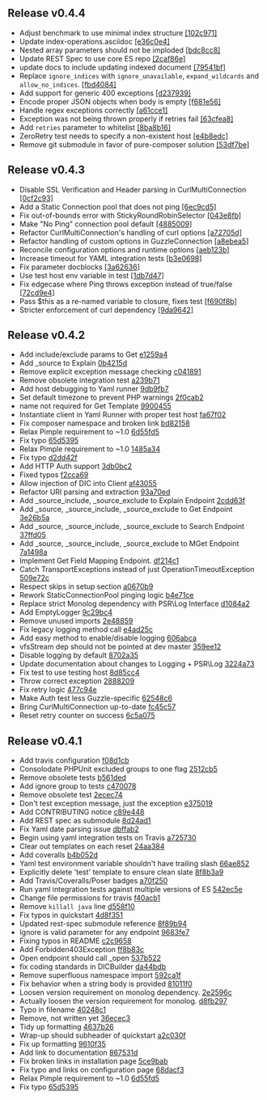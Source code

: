 ## Release v0.4.4
 - Adjust benchmark to use minimal index structure [[102c971]](http://github.com/elasticsearch/elasticsearch-php/commit/102c971decf12c6704943bda5dacc72cd89e281f)
 - Update index-operations.asciidoc [[e36c0e4]](http://github.com/elasticsearch/elasticsearch-php/commit/e36c0e4e9e36006b6ddd76b3d98444f12a6de007)
 - Nested array parameters should not be imploded [[bdc8cc8]](http://github.com/elasticsearch/elasticsearch-php/commit/bdc8cc859858a82e9025d9d33134fb3a638a75fc)
 - Update REST Spec to use core ES repo [[2caf86e]](http://github.com/elasticsearch/elasticsearch-php/commit/2caf86e9dd70c35abd6042606497e92cfe2f4a24)
 - update docs to include updating indexed document [[79541bf]](http://github.com/elasticsearch/elasticsearch-php/commit/79541bf88ed7f77af56aef353b391949a28038bc)
 - Replace `ignore_indices` with `ignore_unavailable`, `expand_wildcards` and `allow_no_indices`. [[fbd4084]](http://github.com/elasticsearch/elasticsearch-php/commit/fbd4084066ba689f3eae3348b568dc4ef81cf3e0)
 - Add support for generic 400 exceptions [[d237939]](http://github.com/elasticsearch/elasticsearch-php/commit/d2379393b99aebf2e385c410eacfb20b22a8186b)
 - Encode proper JSON objects when body is empty [[f681e56]](http://github.com/elasticsearch/elasticsearch-php/commit/f681e56eefeff676bbb0303409aedcf14c1b528d)
 - Handle regex exceptions correctly [[a61cce1]](http://github.com/elasticsearch/elasticsearch-php/commit/a61cce105503a142851026cf0c6f5aea6c581572)
 - Exception was not being thrown properly if retries fail [[63cfea8]](http://github.com/elasticsearch/elasticsearch-php/commit/63cfea80824416fc4c77490e345d951461e4c09d)
 - Add `retries` parameter to whitelist [[8ba8b16]](http://github.com/elasticsearch/elasticsearch-php/commit/8ba8b16ff67174eb487c59cc136d6cf9631b1f3a)
 - ZeroRetry test needs to specify a non-existent host [[e4b8edc]](http://github.com/elasticsearch/elasticsearch-php/commit/e4b8edc84152762fff085f5a26b8a560dd287abe)
 - Remove git submodule in favor of pure-composer solution [[53df7be]](http://github.com/elasticsearch/elasticsearch-php/commit/53df7beea2d66b3ec41e023945e97fe0e240f72b)


## Release v0.4.3
 - Disable SSL Verification and Header parsing in CurlMultiConnection [[0cf2c93]](http://github.com/elasticsearch/elasticsearch-php/commit/0cf2c938e5941a026687cda60bc6fdc76a494702)
 - Add a Static Connection pool that does not ping [[6ec9cd5]](http://github.com/elasticsearch/elasticsearch-php/commit/6ec9cd5497c12dd9024e8dcd326134372aaec90d)
 - Fix out-of-bounds error with StickyRoundRobinSelector [[043e8fb]](http://github.com/elasticsearch/elasticsearch-php/commit/043e8fbce79afe854b2b38347f6d92bfe45daba5)
 - Make "No Ping" connection pool default [[4885009]](http://github.com/elasticsearch/elasticsearch-php/commit/488500929d31880ae15ed1588e4dbc8729e9a1cd)
 - Refactor CurlMultiConnection's handling of curl options [[a72705d]](http://github.com/elasticsearch/elasticsearch-php/commit/a72705d7f7ae02cc8f45c2d14b1e0c0ec32387a8)
 - Refactor handling of custom options in GuzzleConnection [[a8ebea5]](http://github.com/elasticsearch/elasticsearch-php/commit/a8ebea56ab378eb967c5f8226c774ff132ef0831)
 - Reconcile configuration options and runtime options [[aeb123b]](http://github.com/elasticsearch/elasticsearch-php/commit/aeb123bf4f1750744d41939f69c7bbc50a88e11f)
 - Increase timeout for YAML integration tests [[b3e0698]](http://github.com/elasticsearch/elasticsearch-php/commit/b3e0698bbfaa6793710810d0bcad632b257e282b)
 - Fix parameter docblocks [[3a62636]](http://github.com/elasticsearch/elasticsearch-php/commit/3a62636e754ea85368359775afd4093e693657a3)
 - Use test host env variable in test [[1db7d47]](http://github.com/elasticsearch/elasticsearch-php/commit/1db7d4736ac536561e2698d77e4eb3653986b90b)
 - Fix edgecase where Ping throws exception instead of true/false [[72cd9e4]](http://github.com/elasticsearch/elasticsearch-php/commit/72cd9e474b5cd68421819e76242a4074c166301f)
 - Pass $this as a re-named variable to closure, fixes test [[f690f8b]](http://github.com/elasticsearch/elasticsearch-php/commit/f690f8be56305452325a4c12837f8e01f37ab00b)
 - Stricter enforcement of curl dependency [[9da9642]](http://github.com/elasticsearch/elasticsearch-php/commit/9da9642895d7ca12364993d69a33a62cf76c03b5)


## Release v0.4.2
 - Add include/exclude params to Get [e1259a4](http://github.com/elasticsearch/elasticsearch-php/commit/e1259a436a1213807041c36c2668d316c6b7915b)
 - Add _source to Explain [0b4215d](http://github.com/elasticsearch/elasticsearch-php/commit/0b4215d5b4ce9603a4c95b8deeaa3270f2a0666e)
 - Remove explicit exception message checking [c041891](http://github.com/elasticsearch/elasticsearch-php/commit/c0418917a8a4c94dd7a5cead819755967c51c305)
 - Remove obsolete integration test [a239b71](http://github.com/elasticsearch/elasticsearch-php/commit/a239b71860116c2e0e385d79e3671eb50df555a5)
 - Add host debugging to Yaml runner [9db9fb7](http://github.com/elasticsearch/elasticsearch-php/commit/9db9fb77c901060f47c774b3f7c16e5e51fca390)
 - Set default timezone to prevent PHP warnings [2f0cab2](http://github.com/elasticsearch/elasticsearch-php/commit/2f0cab2e731abbb2b973b96db0ccb94ba2dae04a)
 - name not required for Get Template [9900455](http://github.com/elasticsearch/elasticsearch-php/commit/9900455434b59f202e3fd6e1f047052cf673a5ff)
 - Instantiate client in Yaml Runner with proper test host [fa67f02](http://github.com/elasticsearch/elasticsearch-php/commit/fa67f023f12eedbcbd1679842c37d821f2361050)
 - Fix composer namespace and broken link [bd82158](http://github.com/elasticsearch/elasticsearch-php/commit/bd82158e6063ee7245b46c5aa8e0abe20e9020a3)
 - Relax Pimple requirement to ~1.0 [6d55fd5](http://github.com/elasticsearch/elasticsearch-php/commit/6d55fd537af4622f25e38b866aa425dd72a4aef7)
 - Fix typo [65d5395](http://github.com/elasticsearch/elasticsearch-php/commit/65d539560b8bfabfe33558b0bff5cf3265aadcaa)
 - Relax Pimple requirement to ~1.0 [1485a34](http://github.com/elasticsearch/elasticsearch-php/commit/1485a34638137fe31169aac4d096aa66574a9698)
 - Fix typo [d2dd42f](http://github.com/elasticsearch/elasticsearch-php/commit/d2dd42f06a48b72b77314eef60c3706c6234f137)
 - Add HTTP Auth support [3db0bc2](http://github.com/elasticsearch/elasticsearch-php/commit/3db0bc2fdcca34476971a41bb8960e284907412f)
 - Fixed typos [f2cca69](http://github.com/elasticsearch/elasticsearch-php/commit/f2cca69566b922e0797d6a51fc8a1f977f7736a1)
 - Allow injection of DIC into Client [af43055](http://github.com/elasticsearch/elasticsearch-php/commit/af430552893d2d174e2013f2880daa4eab3ba0b9)
 - Refactor URI parsing and extraction [93a70ed](http://github.com/elasticsearch/elasticsearch-php/commit/93a70ed441e7cd1f842ce0ea60de1c6dccca965a)
 - Add _source_include, _source_exclude to Explain Endpoint [2cdd63f](http://github.com/elasticsearch/elasticsearch-php/commit/2cdd63f2c33f44291b81108368ad192459fea2ce)
 - Add _source, _source_include, _source_exclude to Get Endpoint [3e26b5a](http://github.com/elasticsearch/elasticsearch-php/commit/3e26b5acb79368f25855f8bde9c9a777f9f1fe77)
 - Add _source, _source_include, _source_exclude to Search Endpoint [37ffd05](http://github.com/elasticsearch/elasticsearch-php/commit/37ffd05b705222241f370f1b09fb7a392c781ba4)
 - Add _source, _source_include, _source_exclude to MGet Endpoint [7a1498a](http://github.com/elasticsearch/elasticsearch-php/commit/7a1498a083a2859c8cd547dcea44d1a704d45d3a)
 - Implement Get Field Mapping Endpoint. [df214c1](http://github.com/elasticsearch/elasticsearch-php/commit/df214c15a6041c4db9ae29f0a51f8aca06ddf4d4)
 - Catch TransportExceptions instead of just OperationTimeoutException [509e72c](http://github.com/elasticsearch/elasticsearch-php/commit/509e72cac8eecfce1efb6d4eef0d4275b2372e46)
 - Respect skips in setup section [a0670b9](http://github.com/elasticsearch/elasticsearch-php/commit/a0670b9f0c499bff6deb33da558754c8bf0265f6)
 - Rework StaticConnectionPool pinging logic [b4e71ce](http://github.com/elasticsearch/elasticsearch-php/commit/b4e71ced2022d1894f0bacae5e0b51224744af65)
 - Replace strict Monolog dependency with PSR\Log Interface [d1084a2](http://github.com/elasticsearch/elasticsearch-php/commit/d1084a2d1545e5841308d3b7ebc3497fddad81cc)
 - Add EmptyLogger [9c29bc4](http://github.com/elasticsearch/elasticsearch-php/commit/9c29bc478ce77563d9badbcb4ab98a4c37a6b8bd)
 - Remove unused imports [2e48859](http://github.com/elasticsearch/elasticsearch-php/commit/2e48859163c1a84309dd2e6887508470d9e46ec2)
 - Fix legacy logging method call [e4ad25c](http://github.com/elasticsearch/elasticsearch-php/commit/e4ad25c844f745234324b5dcf8c9716afe927b2c)
 - Add easy method to enable/disable logging [606abca](http://github.com/elasticsearch/elasticsearch-php/commit/606abcaf81cbf01e533235f9c5a807dc938754a1)
 - vfsStream dep should not be pointed at dev master [359ee12](http://github.com/elasticsearch/elasticsearch-php/commit/359ee12298e0c21946d50f20d8a780981443e88b)
 - Disable logging by default [8702a35](http://github.com/elasticsearch/elasticsearch-php/commit/8702a350749813a759d676ceb389c3baa364a8cf)
 - Update documentation about changes to Logging + PSR\Log [3224a73](http://github.com/elasticsearch/elasticsearch-php/commit/3224a7330eb3dcd4df4945366ca580026623b567)
 - Fix test to use testing host [8d85cc4](http://github.com/elasticsearch/elasticsearch-php/commit/8d85cc44a3e3a3e8065b53e184ea0bdbed2099e5)
 - Throw correct exception [2888209](http://github.com/elasticsearch/elasticsearch-php/commit/288820956c40d640d3d56054627b9653d9ead9d7)
 - Fix retry logic [477c94e](http://github.com/elasticsearch/elasticsearch-php/commit/477c94eec0d67c237f4e15534f40c7b059f36601)
 - Make Auth test less Guzzle-specific [62548c6](http://github.com/elasticsearch/elasticsearch-php/commit/62548c6d13522cbb05c4894334953514a5cda975)
 - Bring CurlMultiConnection up-to-date [fc45c57](http://github.com/elasticsearch/elasticsearch-php/commit/fc45c5732e7db7b7eeb0221f8ee7efccae7a994a)
 - Reset retry counter on success [6c5a075](http://github.com/elasticsearch/elasticsearch-php/commit/6c5a07597b7f00738dd96d864447b700c092b169)


## Release v0.4.1
 - Add travis configuration [f08d1cb](http://github.com/elasticsearch/elasticsearch-php/commit/f08d1cb22c2656682af05c1ba87ec195769a35b7)
 - Consolodate PHPUnit excluded groups to one flag [2512cb5](http://github.com/elasticsearch/elasticsearch-php/commit/2512cb57fb92cbab771edd88a713206b4a72eb6f)
 - Remove obsolete tests [b561ded](http://github.com/elasticsearch/elasticsearch-php/commit/b561ded428e7cb10fc2af7da04d4a9b838d81424)
 - Add ignore group to tests [c470078](http://github.com/elasticsearch/elasticsearch-php/commit/c470078258471bce36f5f4cbaeaa8fb691bbf079)
 - Remove obsolete test [2ecec74](http://github.com/elasticsearch/elasticsearch-php/commit/2ecec74475853056b3b742ccf88810175a30f260)
 - Don't test exception message, just the exception [e375019](http://github.com/elasticsearch/elasticsearch-php/commit/e375019b0185d76e04c326ecec59e83dcd64ebc8)
 - Add CONTRIBUTING notice [c89e448](http://github.com/elasticsearch/elasticsearch-php/commit/c89e4487d336377cd25ed4e5d667f125a2469e5e)
 - Add REST spec as submodule [8d24ad1](http://github.com/elasticsearch/elasticsearch-php/commit/8d24ad105a0d3704ecb00ac517959162df65ee83)
 - Fix Yaml date parsing issue [dbffab2](http://github.com/elasticsearch/elasticsearch-php/commit/dbffab273333e2c5cf4b666b8d3ecfd7199070fe)
 - Begin using yaml integration tests on Travis [a725730](http://github.com/elasticsearch/elasticsearch-php/commit/a7257302f37121c88aa74c9d9bdec5bc7f785c18)
 - Clear out templates on each reset [24aa384](http://github.com/elasticsearch/elasticsearch-php/commit/24aa384fc127f61ea2813231a7affd5a72d04dd2)
 - Add coveralls [b4b052d](http://github.com/elasticsearch/elasticsearch-php/commit/b4b052dec5d995ca2179722e9c3f7b1fa342b075)
 - Yaml test environment variable shouldn't have trailing slash [66ae852](http://github.com/elasticsearch/elasticsearch-php/commit/66ae852711ab6ea6b879017a006b0f90a2b1374c)
 - Explicitly delete 'test' template to ensure clean slate [8f8b3a9](http://github.com/elasticsearch/elasticsearch-php/commit/8f8b3a9f8e357bea6c9a89a9e3d934bb65be8533)
 - Add Travis/Coveralls/Poser badges [a70f250](http://github.com/elasticsearch/elasticsearch-php/commit/a70f250cc98e0b0cb9c9c62ea6e2d06c8fb1ae99)
 - Run yaml integration tests against multiple versions of ES [542ec5e](http://github.com/elasticsearch/elasticsearch-php/commit/542ec5e745ae50d93e1c49d3f0b9f4c26713749b)
 - Change file permissions for travis [f40acb1](http://github.com/elasticsearch/elasticsearch-php/commit/f40acb148495957875ad3afdbbe2e87b00dc25fc)
 - Remove `killall java` line [d558f10](http://github.com/elasticsearch/elasticsearch-php/commit/d558f1021509f651f543bd14b7e416f1602c6cdd)
 - Fix typos in quickstart [4d8f351](http://github.com/elasticsearch/elasticsearch-php/commit/4d8f351c05e5f2581cec8479d0fa043cf6ec620e)
 - Updated rest-spec submodule reference [8f89b94](http://github.com/elasticsearch/elasticsearch-php/commit/8f89b948afccd0daaf3f839d99c554d89f17bcdf)
 - Ignore is valid parameter for any endpoint [9683fe7](http://github.com/elasticsearch/elasticsearch-php/commit/9683fe77a39c362944f972c2f439e9f2098bae8e)
 - Fixing typos in README [c2c9658](http://github.com/elasticsearch/elasticsearch-php/commit/c2c965807bb86e0ce5516adf5299183123588631)
 - Add Forbidden403Exception [ff8b83c](http://github.com/elasticsearch/elasticsearch-php/commit/ff8b83c5f4a9c87a7cf7f976f53626f0e0ba3834)
 - Open endpoint should call _open [537b522](http://github.com/elasticsearch/elasticsearch-php/commit/537b5226a0d103a131363df060632fb41d87b171)
 - fix coding standards in DICBuilder [da44bdb](http://github.com/elasticsearch/elasticsearch-php/commit/da44bdb8e14dc845defc0d3e8bdf650a6069770b)
 - Remove superfluous namespace import [592ca1f](http://github.com/elasticsearch/elasticsearch-php/commit/592ca1f68fafc0e69755e43784f7e76e382a423f)
 - Fix behavior when a string body is provided [81011f0](http://github.com/elasticsearch/elasticsearch-php/commit/81011f0f5b6c781b99760dec64e32e9e8d4bdc7b)
 - Loosen version requirement on monolog dependency. [2e2596c](http://github.com/elasticsearch/elasticsearch-php/commit/2e2596c7aef56bb07644a73f49814e9d828ae222)
 - Actually loosen the version requirement for monolog. [d8fb297](http://github.com/elasticsearch/elasticsearch-php/commit/d8fb2971a2d2ab4dde7e8d2fcee83c935bd342f8)
 - Typo in filename [40248c1](http://github.com/elasticsearch/elasticsearch-php/commit/40248c1c6ca40875dee83c3c6fe6a29ea1176b59)
 - Remove, not written yet [36ecec3](http://github.com/elasticsearch/elasticsearch-php/commit/36ecec309fb041cd9ec9240178c8a5887543de9f)
 - Tidy up formatting [4637b26](http://github.com/elasticsearch/elasticsearch-php/commit/4637b26f5a62f99ac532372f9a5fb872769b3692)
 - Wrap-up should subheader of quickstart [a2c030f](http://github.com/elasticsearch/elasticsearch-php/commit/a2c030f919142a4697d51a5147725566ba519918)
 - Fix up formatting [9610f35](http://github.com/elasticsearch/elasticsearch-php/commit/9610f35f675cdf91523d822020eafe4e5bd1588d)
 - Add link to documentation [867531d](http://github.com/elasticsearch/elasticsearch-php/commit/867531d388ec051ed1d4ef5e7c894c96670db68f)
 - Fix broken links in installation page [5ce9bab](http://github.com/elasticsearch/elasticsearch-php/commit/5ce9babde6b3a10a5aea879f2000fa48a929edc6)
 - Fix typo and links on configuration page [68dacf3](http://github.com/elasticsearch/elasticsearch-php/commit/68dacf37e66e992914163b4f3a1ac89fc8a54fce)
 - Relax Pimple requirement to ~1.0 [6d55fd5](http://github.com/elasticsearch/elasticsearch-php/commit/6d55fd537af4622f25e38b866aa425dd72a4aef7)
 - Fix typo [65d5395](http://github.com/elasticsearch/elasticsearch-php/commit/65d539560b8bfabfe33558b0bff5cf3265aadcaa)


